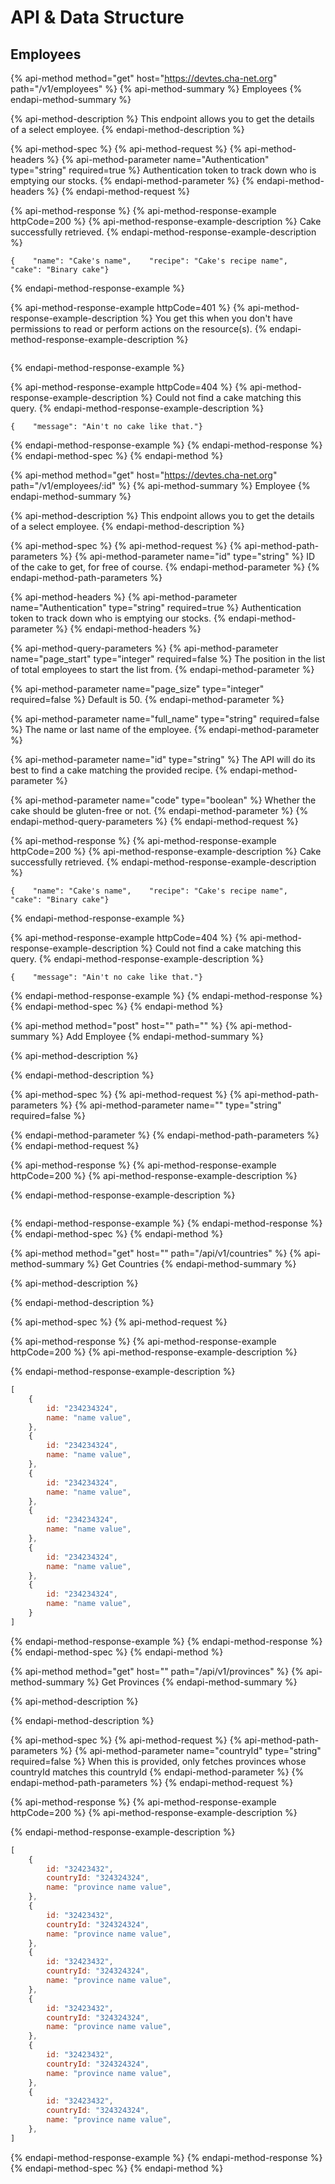 # API & Data Structure

## Employees

{% api-method method="get" host="https://devtes.cha-net.org" path="/v1/employees" %}
{% api-method-summary %}
Employees
{% endapi-method-summary %}

{% api-method-description %}
This endpoint allows you to get the details of a select employee.
{% endapi-method-description %}

{% api-method-spec %}
{% api-method-request %}
{% api-method-headers %}
{% api-method-parameter name="Authentication" type="string" required=true %}
Authentication token to track down who is emptying our stocks.
{% endapi-method-parameter %}
{% endapi-method-headers %}
{% endapi-method-request %}

{% api-method-response %}
{% api-method-response-example httpCode=200 %}
{% api-method-response-example-description %}
Cake successfully retrieved.
{% endapi-method-response-example-description %}

```
{    "name": "Cake's name",    "recipe": "Cake's recipe name",    "cake": "Binary cake"}
```
{% endapi-method-response-example %}

{% api-method-response-example httpCode=401 %}
{% api-method-response-example-description %}
You get this when you don't have permissions to read or perform actions on the resource\(s\). 
{% endapi-method-response-example-description %}

```

```
{% endapi-method-response-example %}

{% api-method-response-example httpCode=404 %}
{% api-method-response-example-description %}
Could not find a cake matching this query.
{% endapi-method-response-example-description %}

```
{    "message": "Ain't no cake like that."}
```
{% endapi-method-response-example %}
{% endapi-method-response %}
{% endapi-method-spec %}
{% endapi-method %}

{% api-method method="get" host="https://devtes.cha-net.org" path="/v1/employees/:id" %}
{% api-method-summary %}
Employee
{% endapi-method-summary %}

{% api-method-description %}
This endpoint allows you to get the details of a select employee.
{% endapi-method-description %}

{% api-method-spec %}
{% api-method-request %}
{% api-method-path-parameters %}
{% api-method-parameter name="id" type="string" %}
ID of the cake to get, for free of course.
{% endapi-method-parameter %}
{% endapi-method-path-parameters %}

{% api-method-headers %}
{% api-method-parameter name="Authentication" type="string" required=true %}
Authentication token to track down who is emptying our stocks.
{% endapi-method-parameter %}
{% endapi-method-headers %}

{% api-method-query-parameters %}
{% api-method-parameter name="page\_start" type="integer" required=false %}
The position in the list of total employees to start the list from.
{% endapi-method-parameter %}

{% api-method-parameter name="page\_size" type="integer" required=false %}
Default is 50.
{% endapi-method-parameter %}

{% api-method-parameter name="full\_name" type="string" required=false %}
The name or last name of the employee.
{% endapi-method-parameter %}

{% api-method-parameter name="id" type="string" %}
The API will do its best to find a cake matching the provided recipe.
{% endapi-method-parameter %}

{% api-method-parameter name="code" type="boolean" %}
Whether the cake should be gluten-free or not.
{% endapi-method-parameter %}
{% endapi-method-query-parameters %}
{% endapi-method-request %}

{% api-method-response %}
{% api-method-response-example httpCode=200 %}
{% api-method-response-example-description %}
Cake successfully retrieved.
{% endapi-method-response-example-description %}

```
{    "name": "Cake's name",    "recipe": "Cake's recipe name",    "cake": "Binary cake"}
```
{% endapi-method-response-example %}

{% api-method-response-example httpCode=404 %}
{% api-method-response-example-description %}
Could not find a cake matching this query.
{% endapi-method-response-example-description %}

```
{    "message": "Ain't no cake like that."}
```
{% endapi-method-response-example %}
{% endapi-method-response %}
{% endapi-method-spec %}
{% endapi-method %}

{% api-method method="post" host="" path="" %}
{% api-method-summary %}
Add Employee
{% endapi-method-summary %}

{% api-method-description %}

{% endapi-method-description %}

{% api-method-spec %}
{% api-method-request %}
{% api-method-path-parameters %}
{% api-method-parameter name="" type="string" required=false %}

{% endapi-method-parameter %}
{% endapi-method-path-parameters %}
{% endapi-method-request %}

{% api-method-response %}
{% api-method-response-example httpCode=200 %}
{% api-method-response-example-description %}

{% endapi-method-response-example-description %}

```

```
{% endapi-method-response-example %}
{% endapi-method-response %}
{% endapi-method-spec %}
{% endapi-method %}

{% api-method method="get" host="" path="/api/v1/countries" %}
{% api-method-summary %}
Get Countries
{% endapi-method-summary %}

{% api-method-description %}

{% endapi-method-description %}

{% api-method-spec %}
{% api-method-request %}

{% api-method-response %}
{% api-method-response-example httpCode=200 %}
{% api-method-response-example-description %}

{% endapi-method-response-example-description %}

```javascript
[
    {
        id: "234234324",
        name: "name value",
    },
    {
        id: "234234324",
        name: "name value",
    },
    {
        id: "234234324",
        name: "name value",
    },
    {
        id: "234234324",
        name: "name value",
    },
    {
        id: "234234324",
        name: "name value",
    },
    {
        id: "234234324",
        name: "name value",
    }
]
```
{% endapi-method-response-example %}
{% endapi-method-response %}
{% endapi-method-spec %}
{% endapi-method %}

{% api-method method="get" host="" path="/api/v1/provinces" %}
{% api-method-summary %}
Get Provinces
{% endapi-method-summary %}

{% api-method-description %}

{% endapi-method-description %}

{% api-method-spec %}
{% api-method-request %}
{% api-method-path-parameters %}
{% api-method-parameter name="countryId" type="string" required=false %}
When this is provided, only fetches provinces whose countryId matches this countryId
{% endapi-method-parameter %}
{% endapi-method-path-parameters %}
{% endapi-method-request %}

{% api-method-response %}
{% api-method-response-example httpCode=200 %}
{% api-method-response-example-description %}

{% endapi-method-response-example-description %}

```javascript
[
    {
        id: "32423432",
        countryId: "324324324",
        name: "province name value",
    },
    {
        id: "32423432",
        countryId: "324324324",
        name: "province name value",
    },
    {
        id: "32423432",
        countryId: "324324324",
        name: "province name value",
    },
    {
        id: "32423432",
        countryId: "324324324",
        name: "province name value",
    },
    {
        id: "32423432",
        countryId: "324324324",
        name: "province name value",
    },
    {
        id: "32423432",
        countryId: "324324324",
        name: "province name value",
    },
]
```
{% endapi-method-response-example %}
{% endapi-method-response %}
{% endapi-method-spec %}
{% endapi-method %}

